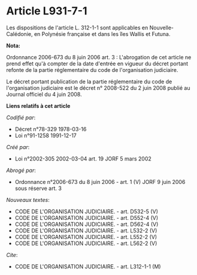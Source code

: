 # Article L931-7-1

Les dispositions de l'article L. 312-1-1 sont applicables en Nouvelle-Calédonie, en Polynésie française et dans les îles
Wallis et Futuna.

**Nota:**

Ordonnance 2006-673 du 8 juin 2006 art. 3 : L'abrogation de cet article ne prend effet qu'à compter de la date d'entrée en
vigueur du décret portant refonte de la partie réglementaire du code de l'organisation judiciaire.

Le décret portant publication de la partie réglementaire du code de l'organisation judiciaire est le décret n° 2008-522 du 2
juin 2008 publié au Journal officiel du 4 juin 2008.

**Liens relatifs à cet article**

_Codifié par_:

  - Décret n°78-329 1978-03-16
  - Loi n°91-1258 1991-12-17

_Créé par_:

  - Loi n°2002-305 2002-03-04 art. 19 JORF 5 mars 2002

_Abrogé par_:

  - Ordonnance n°2006-673 du 8 juin 2006 - art. 1 (V) JORF 9 juin 2006 sous réserve art. 3

_Nouveaux textes_:

  - CODE DE L'ORGANISATION JUDICIAIRE. - art. D532-5 (V)
  - CODE DE L'ORGANISATION JUDICIAIRE. - art. D552-4 (V)
  - CODE DE L'ORGANISATION JUDICIAIRE. - art. D562-4 (V)
  - CODE DE L'ORGANISATION JUDICIAIRE. - art. L532-2 (V)
  - CODE DE L'ORGANISATION JUDICIAIRE. - art. L552-2 (V)
  - CODE DE L'ORGANISATION JUDICIAIRE. - art. L562-2 (V)

_Cite_:

  - CODE DE L'ORGANISATION JUDICIAIRE. - art. L312-1-1 (M)
